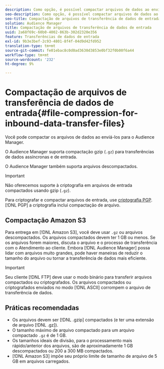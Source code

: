 ```yaml
---
description: Como opção, é possível compactar arquivos de dados ao enviá-los para o Audience Manager.
seo-description: Como opção, é possível compactar arquivos de dados ao enviá-los para o Audience Manager.
seo-title: Compactação de arquivos de transferência de dados de entrada
solution: Audience Manager
title: Compactação de arquivos de transferência de dados de entrada
uuid: 2a68f69c-60b0-4002-863b-302d2320e356
feature: Transferências de dados de entrada
exl-id: 9b3e3bef-2c93-4801-8f4f-04d9d42fd952
translation-type: tm+mt
source-git-commit: fe01ebac8c0d0ad3630d3853e0bf32f0b00f6a44
workflow-type: tm+mt
source-wordcount: '232'
ht-degree: 9%

---
```


# Compactação de arquivos de transferência de dados de entrada{#file-compression-for-inbound-data-transfer-files}

Você pode compactar os arquivos de dados ao enviá-los para o Audience Manager.

<!-- inbound-file-compression.xml -->

O Audience Manager suporta compactação gzip (`.gz`) para transferências de dados assíncronas e de entrada.

O Audience Manager também suporta arquivos descompactados.

>[!IMPORTANT]
>
>Não oferecemos suporte à criptografia em arquivos de entrada compactados usando gzip (`.gz`).
>
>Para criptografar e compactar arquivos de entrada, use [criptografia PGP](../../../integration/sending-audience-data/batch-data-transfer-explained/inbound-file-encryption.md). [!DNL PGP] a criptografia inclui compactação de arquivo.

## Compactação Amazon S3

Para entrega em [!DNL Amazon S3], você deve usar `.gz` ou arquivos descompactados. Os arquivos compactados devem ter 1 GB ou menos. Se os arquivos forem maiores, discuta o arquivo e o processo de transferência com o Atendimento ao cliente. Embora [!DNL Audience Manager] possa lidar com arquivos muito grandes, pode haver maneiras de reduzir o tamanho do arquivo ou tornar a transferência de dados mais eficiente.

>[!IMPORTANT]
>
>Seu cliente [!DNL FTP] deve usar o modo binário para transferir arquivos compactados ou criptografados. Os arquivos compactados ou criptografados enviados no modo [!DNL ASCII] corrompem o arquivo de transferência de dados.

## Práticas recomendadas

* Os arquivos devem ser [!DNL .gzip] compactados (e ter uma extensão de arquivo [!DNL .gz]).
* O tamanho máximo de arquivo compactado para um arquivo compactado `.gz` é de 1 GB.
* Os tamanhos ideais de divisão, para o processamento mais rápido/anterior dos arquivos, são de aproximadamente 1 GB descompactados ou 200 a 300 MB compactados.
* [!DNL Amazon S3] impõe seu próprio limite de tamanho de arquivo de 5 GB em arquivos carregados.

